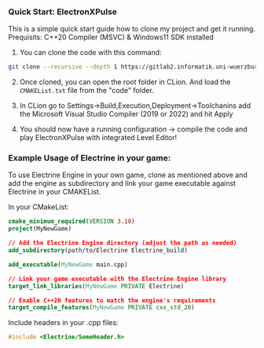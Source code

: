 ### Quick Start: ElectronXPulse

This is a simple quick start guide how to clone my project and get it running.
Prequisits: C++20 Compiler (MSVC) & Windows11 SDK installed

1. You can clone the code with this command:

```bash
git clone --recursive --depth 1 https://gitlab2.informatik.uni-wuerzburg.de/GE/Teaching/gl3/projects/2024/29-gl3-pongratz.git
```

2. Once cloned, you can open the root folder in CLion. And load the `CMAKEList.txt` file from the "code" folder.

3. In CLion go to Settings->Build,Execution,Deployment->Toolchanins add the Microsoft Visual Studio Compiler (2019 or
   2022) and hit Apply

4. You should now have a running configuration -> compile the code and play ElectronXPulse with integrated Level Editor!

### Example Usage of Electrine in your game:

To use Electrine Engine in your own game, clone as mentioned above and add the engine as subdirectory and link your game
executable against Electrine in your CMAKEList.

In your CMakeList:

```cmake
cmake_minimum_required(VERSION 3.18)
project(MyNewGame)

// Add the Electrine Engine directory (adjust the path as needed)
add_subdirectory(path/to/Electrine Electrine_build)

add_executable(MyNewGame main.cpp)

// Link your game executable with the Electrine Engine library
target_link_libraries(MyNewGame PRIVATE Electrine)

// Enable C++20 features to match the engine's requirements
target_compile_features(MyNewGame PRIVATE cxx_std_20)
```

Include headers in your .cpp files:

```cpp
#include <Electrine/SomeHeader.h>
```